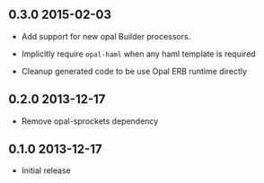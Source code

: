 ## 0.3.0 2015-02-03

*   Add support for new opal Builder processors.

*   Implicitly require `opal-haml` when any haml template is required

*   Cleanup generated code to be use Opal ERB runtime directly

## 0.2.0 2013-12-17

*   Remove opal-sprockets dependency

## 0.1.0 2013-12-17

*   Initial release
